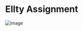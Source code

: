 # Ellty Assignment


![image](https://github.com/user-attachments/assets/0fc191ca-c180-44f4-ad27-b6d99e62efde)
